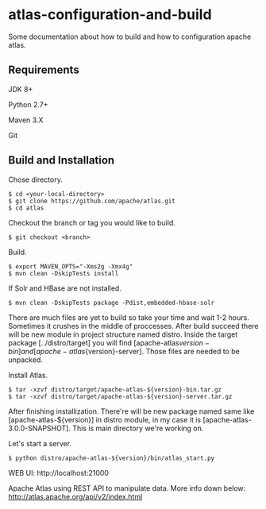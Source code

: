 # atlas-configuration-and-build
Some documentation about how to build and how to configuration apache atlas.


## Requirements
JDK 8+

Python 2.7+

Maven 3.X

Git

## Build and Installation

Chose directory.

  ```
  $ cd <your-local-directory>  
  $ git clone https://github.com/apache/atlas.git
  $ cd atlas
  ```
  
Checkout the branch or tag you would like to build.
  
  ```
  $ git checkout <branch>
  ```
   
Build.

  ```
  $ export MAVEN_OPTS="-Xms2g -Xmx4g"
  $ mvn clean -DskipTests install
  ```
  
If Solr and HBase are not installed.
  
  ```
  $ mvn clean -DskipTests package -Pdist,embedded-hbase-solr
  ```
  
There are much files are yet to build so take your time and wait 1-2 hours. Sometimes it crushes in the middle of proccesses.
After build succeed there will be new module in project structure named distro. Inside the target package [../distro/target] you will find [apache-atlas${version}-bin] and [apache-atlas${version}-server].
Those files are needed to be unpacked.

Install Atlas.
  
  ```
  $ tar -xzvf distro/target/apache-atlas-${version}-bin.tar.gz
  $ tar -xzvf distro/target/apache-atlas-${version}-server.tar.gz
  ```
  
After finishing installization. There're will be new package named same like [apache-atlas-${version}] in distro module, in my case it is [apache-atlas-3.0.0-SNAPSHOT].
This is main directory we're working on. 

Let's start a server.
  
  ```
  $ python distro/apache-atlas-${version}/bin/atlas_start.py
  ```
  
WEB UI:
  http://localhost:21000

Apache Atlas using REST API to manipulate data.
More info down below:
http://atlas.apache.org/api/v2/index.html
